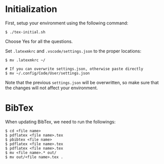 # Initialization
First, setup your environment using the following command:
```
$ ./tex-initial.sh
```
Choose Yes for all the questions.

Set `.latexmkrc` and `.vscode/settings.json` to the proper locations:
```
$ mv .latexmkrc ~/

# If you can overwrite settings.json, otherwise paste directly
$ mv ~/.config/Code/User/settings.json
```
Note that the previous `settings.json` will be overwritten, so make sure that the changes will not affect your environment.

# BibTex
When updating BibTex, we need to run the followings:
```
$ cd <file name>
$ pdflatex <file name>.tex
$ pbibtex <file name>
$ pdflatex <file name>.tex
$ pdflatex <file name>.tex
$ mv <file name>.* out/
$ mv out/<file name>.tex .
```